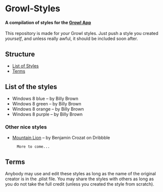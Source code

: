 # Growl-Styles

#### A compilation of styles for the [Growl App](http://growl.info)

This repository is made for _your_ Growl styles. Just push a style you
created _yourself_, and unless really awful, it should be included soon after.

## Structure

* [List of Styles](#list)
* [Terms](#terms)

<a name="list"></a>
## List of the styles

* Windows 8 blue – by Billy Brown
* Windows 8 green – by Billy Brown
* Windows 8 orange – by Billy Brown
* Windows 8 purple – by Billy Brown

### Other nice styles

* [Mountain Lion](http://dribbble.com/shots/475237-Mountain-Lion-DP-2-Growl-Theme) – by Benjamin Crozat on Dribbble

		More to come...

<a name="terms"></a>
## Terms

Anybody may use and edit these styles as long as the name of the original
creator is in the .plist file. You may share the styles with others as
long as you do not take the full credit (unless you created the style from
scratch).
